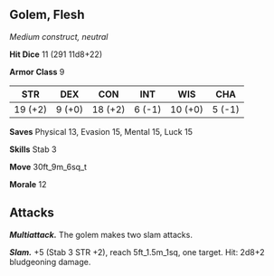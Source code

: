 ## Golem, Flesh

*Medium construct, neutral*

**Hit Dice** 11 (291 11d8+22)

**Armor Class** 9

| STR     | DEX     | CON     | INT     | WIS     | CHA     |
|---------|---------|---------|---------|---------|---------|
| 19 (+2) |  9 (+0) | 18 (+2) |  6 (-1) | 10 (+0) |  5 (-1) |

**Saves** Physical 13, Evasion 15, Mental 15, Luck 15

**Skills** Stab 3

**Move** 30ft_9m_6sq_t

**Morale** 12

## Attacks

***Multiattack.*** The golem makes two slam attacks.

***Slam.*** +5 (Stab 3 STR +2), reach 5ft_1.5m_1sq, one target. Hit: 2d8+2 bludgeoning damage.

